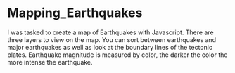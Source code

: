 # Mapping_Earthquakes
I was tasked to create a map of Earthquakes with Javascript. There are three layers to view on the map. You can sort between earthquakes and major earthquakes as well as look at the boundary lines of the tectonic plates. Earthquake magnitude is measured by color, the darker the color the more intense the earthquake.

